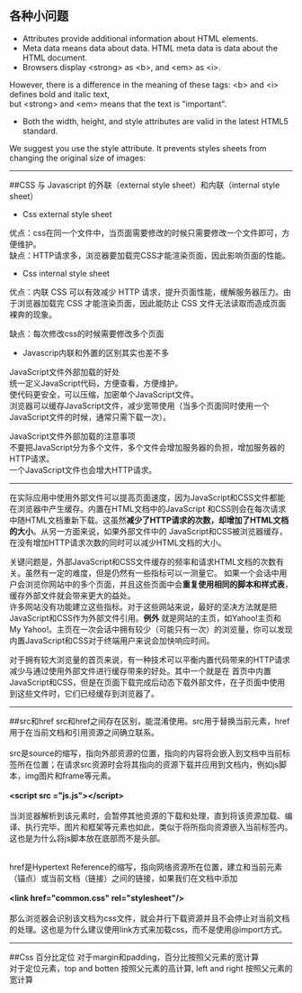 ## 各种小问题
- Attributes provide additional information about HTML elements.
- Meta data means data about data. HTML meta data is data about the HTML document.
- Browsers display \<strong\> as \<b\>, and \<em\> as \<i\>.  

However, there is a difference in the meaning of these tags: \<b\> and \<i\> defines bold and italic text,  
but \<strong\> and \<em\> means that the text is "important".

- Both the width, height, and style attributes are valid in the latest HTML5 standard.  

We suggest you use the style attribute. It prevents styles sheets from changing the original size of images:

---

##CSS 与 Javascript 的外联（external style sheet）和内联（internal style sheet）


<!------------------------------------------------------------------------>
<!------------------------------------------------------------------------>
<!------------------------------------------------------------------------>
<!------------------------------------------------------------------------>

- Css external style sheet

优点：css在同一个文件中，当页面需要修改的时候只需要修改一个文件即可，方便维护。<br>
缺点：HTTP请求多，浏览器要加载完CSS才能渲染页面，因此影响页面的性能。<br>

- Css internal style sheet

优点：内联 CSS 可以有效减少 HTTP 请求，提升页面性能，缓解服务器压力。由于浏览器加载完 CSS 才能渲染页面，因此能防止 CSS 文件无法读取而造成页面裸奔的现象。<br>

缺点：每次修改css的时候需要修改多个页面<br>


- Javascrip内联和外置的区别其实也差不多<br>

JavaScript文件外部加载的好处<br>
统一定义JavaScript代码，方便查看，方便维护。<br>
使代码更安全，可以压缩，加密单个JavaScript文件。<br>
浏览器可以缓存JavaScript文件，减少宽带使用（当多个页面同时使用一个JavaScript文件的时候，通常只需下载一次）。<br>
 

JavaScript文件外部加载的注意事项<br>
不要把JavaScript分为多个文件，多个文件会增加服务器的负担，增加服务器的HTTP请求。<br>
一个JavaScript文件也会增大HTTP请求。<br>
 
---
  
在实际应用中使用外部文件可以提高页面速度，因为JavaScript和CSS文件都能在浏览器中产生缓存。内置在HTML文档中的JavaScript  和CSS则会在每次请求中随HTML文档重新下载。这虽然**减少了HTTP请求的次数，却增加了HTML文档的大小**。从另一方面来说，如果外部文件中的 JavaScript和CSS被浏览器缓存，在没有增加HTTP请求次数的同时可以减少HTML文档的大小。

关键问题是，外部JavaScript和CSS文件缓存的频率和请求HTML文档的次数有关。虽然有一定的难度，但是仍然有一些指标可以一测量它。 如果一个会话中用户会浏览你网站中的多个页面，并且这些页面中会**重复使用相同的脚本和样式表**，缓存外部文件就会带来更大的益处。  
许多网站没有功能建立这些指标。对于这些网站来说，最好的坚决方法就是把JavaScript和CSS作为外部文件引用。**例外** 就是网站的主页，如Yahoo!主页和My Yahoo!。主页在一次会话中拥有较少（可能只有一次）的浏览量，你可以发现内置JavaScript和CSS对于终端用户来说会加快响应时间。

对于拥有较大浏览量的首页来说，有一种技术可以平衡内置代码带来的HTTP请求减少与通过使用外部文件进行缓存带来的好处。其中一个就是在 首页中内置 JavaScript和CSS，但是在页面下载完成后动态下载外部文件，在子页面中使用到这些文件时，它们已经缓存到浏览器了。  


---

<!----------------------------------------------------------------------------------------------------->
##src和href
src和href之间存在区别，能混淆使用。src用于替换当前元素，href用于在当前文档和引用资源之间确立联系。  <br> <br>
src是source的缩写，指向外部资源的位置，指向的内容将会嵌入到文档中当前标签所在位置；在请求src资源时会将其指向的资源下载并应用到文档内，例如js脚本，img图片和frame等元素。 <br><br> 
**\<script src ="js.js"\>\</script\>**<br> <br> 
当浏览器解析到该元素时，会暂停其他资源的下载和处理，直到将该资源加载、编译、执行完毕，图片和框架等元素也如此，类似于将所指向资源嵌入当前标签内。这也是为什么将js脚本放在底部而不是头部。 <br> <br> 

href是Hypertext Reference的缩写，指向网络资源所在位置，建立和当前元素（锚点）或当前文档（链接）之间的链接，如果我们在文档中添加<br>  
**\<link href="common.css" rel="stylesheet"/\>** <br><br>
那么浏览器会识别该文档为css文件，就会并行下载资源并且不会停止对当前文档的处理。这也是为什么建议使用link方式来加载css，而不是使用@import方式。

---
##Css 百分比定位
对于margin和padding，百分比按照父元素的宽计算<br>
对于定位元素，top and botten 按照父元素的高计算, left and right 按照父元素的宽计算
